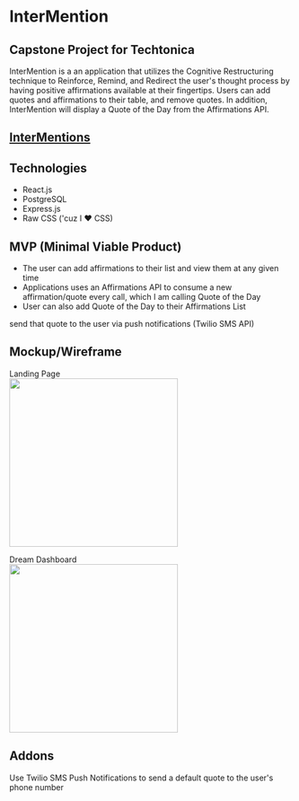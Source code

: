 # InterMention

## Capstone Project for Techtonica

InterMention is a an application that utilizes the Cognitive Restructuring technique to Reinforce, Remind, and Redirect the user's thought process by having positive affirmations available at their fingertips. Users can add quotes and affirmations to their table, and remove quotes. In addition, InterMention will display a Quote of the Day from the Affirmations API.

<h2><a href='https://intermentionz.herokuapp.com/'>InterMentions</a><h2>

## Technologies

- React.js
- PostgreSQL
- Express.js
- Raw CSS ('cuz I :heart: CSS)

## MVP (Minimal Viable Product)

- The user can add affirmations to their list and view them at any given time
- Applications uses an Affirmations API to consume a new affirmation/quote every call, which I am calling Quote of the Day
- User can also add Quote of the Day to their Affirmations List

send that quote to the user via push notifications (Twilio SMS API)

## Mockup/Wireframe

Landing Page
<br>
<img src="https://raw.githubusercontent.com/ZelmaSedano/InterMention_2/main/landing.png" width="300px">

Dream Dashboard
<br>
<img src="https://raw.githubusercontent.com/ZelmaSedano/InterMention_2/main/dashboard.png" width="300px">

## Addons

Use Twilio SMS Push Notifications to send a default quote to the user's phone number
